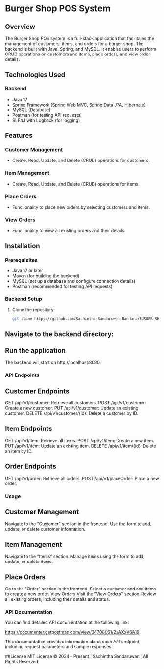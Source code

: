# Burger Shop POS System

## Overview

The Burger Shop POS system is a full-stack application that facilitates the management of customers, items, and orders for a burger shop. The backend is built with Java, Spring, and MySQL. It enables users to perform CRUD operations on customers and items, place orders, and view order details.

## Technologies Used

### Backend
- Java 17
- Spring Framework (Spring Web MVC, Spring Data JPA, Hibernate)
- MySQL (Database)
- Postman (for testing API requests)
- SLF4J with Logback (for logging)

## Features

### Customer Management
- Create, Read, Update, and Delete (CRUD) operations for customers.

### Item Management
- Create, Read, Update, and Delete (CRUD) operations for items.

### Place Orders
- Functionality to place new orders by selecting customers and items.

### View Orders
- Functionality to view all existing orders and their details.

## Installation

### Prerequisites
- Java 17 or later
- Maven (for building the backend)
- MySQL (set up a database and configure connection details)
- Postman (recommended for testing API requests)

### Backend Setup
1. Clone the repository:
   ```bash
   git clone https://github.com/Sachintha-Sandaruwan-Bandara/BURGER-SHOP-POS-BACKEND-SPRING.git
## Navigate to the backend directory:

## Run the application
The backend will start on http://localhost:8080.
### API Endpoints
## Customer Endpoints
GET /api/v1/customer: Retrieve all customers.
POST /api/v1/customer: Create a new customer.
PUT /api/v1/customer: Update an existing customer.
DELETE /api/v1/customer/{id}: Delete a customer by ID.
## Item Endpoints
GET /api/v1/item: Retrieve all items.
POST /api/v1/item: Create a new item.
PUT /api/v1/item: Update an existing item.
DELETE /api/v1/item/{id}: Delete an item by ID.
## Order Endpoints
GET /api/v1/order: Retrieve all orders.
POST /api/v1/placeOrder: Place a new order.
### Usage
## Customer Management
Navigate to the "Customer" section in the frontend.
Use the form to add, update, or delete customer information.
## Item Management
Navigate to the "Items" section.
Manage items using the form to add, update, or delete items.
## Place Orders
Go to the "Order" section in the frontend.
Select a customer and add items to create a new order.
View Orders
Visit the "View Orders" section.
Review all existing orders, including their details and status.
### API Documentation
You can find detailed API documentation at the following link:

https://documenter.getpostman.com/view/34708061/2sAXxV6A19

This documentation provides information about each API endpoint, including request parameters and sample responses.

##License
MIT License
© 2024 - Present | Sachintha Sandaruwan | All Rights Reserved
